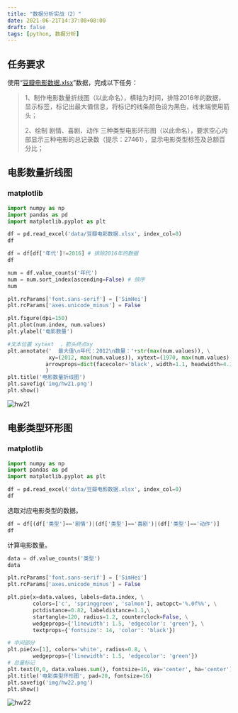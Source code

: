 ```yaml
---
title: "数据分析实战（2）"
date: 2021-06-21T14:37:08+08:00
draft: false
tags: [python, 数据分析]
---
```


## 任务要求

使用“[豆瓣电影数据.xlsx](https://github.com/lusuzi/data_sample/blob/master/%E8%B1%86%E7%93%A3%E7%94%B5%E5%BD%B1%E6%95%B0%E6%8D%AE.xlsx)”数据，完成以下任务：
>1、制作电影数量折线图（以此命名），横轴为时间，排除2016年的数据，显示标签，标记出最大值信息，将标记的线条颜色设为黑色，线末端使用箭头；
> 
>2、绘制 剧情、喜剧、动作 三种类型电影环形图（以此命名），要求空心内部显示三种电影的总记录数（提示：27461），显示电影类型标签及总额百分比；     

## 电影数量折线图

### matplotlib

``` python
import numpy as np
import pandas as pd
import matplotlib.pyplot as plt
```

``` python
df = pd.read_excel('data/豆瓣电影数据.xlsx', index_col=0)
df
```

``` python
df = df[df['年代']!=2016] # 排除2016年的数据
df
```

``` python
num = df.value_counts('年代')
num = num.sort_index(ascending=False) # 排序
num
```

``` python
plt.rcParams['font.sans-serif'] = ['SimHei']
plt.rcParams['axes.unicode_minus'] = False

plt.figure(dpi=150)
plt.plot(num.index, num.values)
plt.ylabel('电影数量')

#文本位置 xytext  ，箭头终点xy
plt.annotate('  最大值\n年代：2012\n数量：'+str(max(num.values)), \
             xy=(2012, max(num.values)), xytext=(1970, max(num.values)-400),\
            arrowprops=dict(facecolor='black', width=1.1, headwidth=4.1, headlength=5)
            )
plt.title('电影数量折线图')
plt.savefig('img/hw21.png')
plt.show()
```

![hw21](../images/数据分析实战（2）/hw21.png)

## 电影类型环形图

### matplotlib

``` python
import numpy as np
import pandas as pd
import matplotlib.pyplot as plt
```

``` python
df = pd.read_excel('data/豆瓣电影数据.xlsx', index_col=0)
df
```

选取对应电影类型的数据。

``` python
df = df[(df['类型']=='剧情')|(df['类型']=='喜剧')|(df['类型']=='动作')]
df
```

计算电影数量。

``` python
data = df.value_counts('类型')
data
```

``` python
plt.rcParams['font.sans-serif'] = ['SimHei']
plt.rcParams['axes.unicode_minus'] = False

plt.pie(x=data.values, labels=data.index, \
        colors=['c', 'springgreen', 'salmon'], autopct='%.0f%%', \
        pctdistance=0.82, labeldistance=1.1,\
        startangle=120, radius=1.2, counterclock=False, \
        wedgeprops={'linewidth': 1.5, 'edgecolor': 'green'}, \
        textprops={'fontsize': 14, 'color': 'black'})

# 中间部分
plt.pie(x=[1], colors='white', radius=0.8, \
        wedgeprops={'linewidth': 1.5, 'edgecolor': 'green'})
# 总量标记
plt.text(0,0, data.values.sum(), fontsize=16, va='center', ha='center')
plt.title('电影类型环形图', pad=20, fontsize=16)
plt.savefig('img/hw22.png')
plt.show()
```

![hw22](../images/数据分析实战（2）/hw22-1624508984524.png)